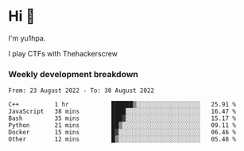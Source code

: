 # Hi 👋

I'm yu1hpa.

I play CTFs with Thehackerscrew

### Weekly development breakdown

<!--START_SECTION:waka-->

```text
From: 23 August 2022 - To: 30 August 2022

C++          1 hr            ██████▒░░░░░░░░░░░░░░░░░░   25.91 %
JavaScript   38 mins         ████░░░░░░░░░░░░░░░░░░░░░   16.47 %
Bash         35 mins         ███▓░░░░░░░░░░░░░░░░░░░░░   15.17 %
Python       21 mins         ██▒░░░░░░░░░░░░░░░░░░░░░░   09.11 %
Docker       15 mins         █▓░░░░░░░░░░░░░░░░░░░░░░░   06.46 %
Other        12 mins         █▒░░░░░░░░░░░░░░░░░░░░░░░   05.48 %
```

<!--END_SECTION:waka-->

